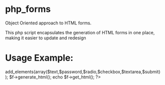 # php_forms
Object Oriented approach to HTML forms.

This php script encapsulates the generation of HTML forms in one place, making it easier to update and redesign

# Usage Example:

<?php
	$form = new form(array('fomr name','here.php','POST','fomr#id','form#class','encription',' extra','js'));
	$text = new text_field(array('text label','text class', 'text id', 'text name', 'text', 'defualt text','min="15"','js goes here'));
	$password = new text_field(array('password: ','pass*class', 'pass#Id', 'pass name', 'password', 'dodo', "",''));
	$radio = new radio(array('radio#name','radio#class','extra="stuff"',''), array(array('male','male label','checked'),array('female','female label','')));
	$checkbox = new checkbox(array('multi-id','multi-class','multi-extra','multi-js'),array(array("ff-name",'ff-vale','ffffff','checked'),array("xx-name",'xx-vale','xxxxxx',''),array("cc-name",'cc-vale','cccc','')));
	$textarea = new textarea(array('area#name','area label','area*id','area-class','area-extra'));
	$submit = new button(array('submit','submit-name','submit-class','submit-id','submit','',''));
	$f->add_elements(array($text,$password,$radio,$checkbox,$textarea,$submit));
	$f->generate_html();
	echo $f->get_html();
?>